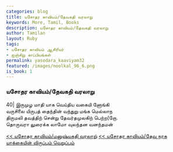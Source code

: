 ```yaml
---  
categories: blog  
title: யசோதர காவியம்/தேவகதி வரலாறு
keywords: More, Tamil, Books  
description: யசோதர காவியம்/தேவகதி வரலாறு
author: Tamilan  
layout: Ruby  
tags:     
- யசோதர காவியம் ஆசிரியர்
- ஐஞ்சிறு காப்பியங்கள்
permalink: yasodara_kaaviyam32  
featured: /images/noolkal_96_6.png  
is_book: 1
---  
```



### யசோதர காவியம்/தேவகதி வரலாறு

40| இருமுழ மாதி யாக வெய்திய வகையி னோங்கி  
வருசிலை யிருபத் தைந்தின் வந்துறு மங்க மெல்லாந  
திருமலி தவத்திற் சென்று தேவர்தமுலகிற் பெற்ற(றோ.  
தொருவரா லுரைக்க லாமோ வுலந்தன வனந்தமன்

[<< யசோதர காவியம்/மனுஷ்யகதி வரலாறு்](yasodara_kaaviyam31) [<< யசோதர காவியம்/தேவ நரக யாக்கையின் விருப்பும் வெறுப்பும்](yasodara_kaaviyam33)


